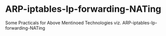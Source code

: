 ARP-iptables-Ip-forwarding-NATing
=================================

Some Practicals for Above Mentinoed Technologies viz. ARP-iptables-Ip-forwarding-NATing
